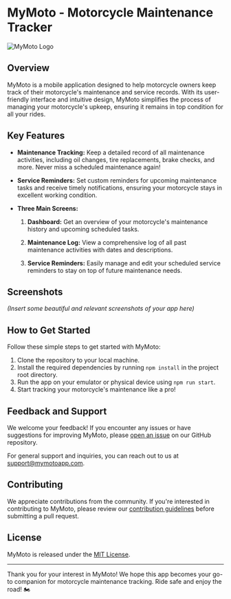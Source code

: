 # MyMoto - Motorcycle Maintenance Tracker

![MyMoto Logo]([https://link-to-your-logo.png](https://raw.githubusercontent.com/Chewbacca-14/MyMotoV2/master/assets/images/MyMotoIcon.png))

## Overview

MyMoto is a mobile application designed to help motorcycle owners keep track of their motorcycle's maintenance and service records. With its user-friendly interface and intuitive design, MyMoto simplifies the process of managing your motorcycle's upkeep, ensuring it remains in top condition for all your rides.

## Key Features

- **Maintenance Tracking:** Keep a detailed record of all maintenance activities, including oil changes, tire replacements, brake checks, and more. Never miss a scheduled maintenance again!

- **Service Reminders:** Set custom reminders for upcoming maintenance tasks and receive timely notifications, ensuring your motorcycle stays in excellent working condition.

- **Three Main Screens:**

  1. **Dashboard:** Get an overview of your motorcycle's maintenance history and upcoming scheduled tasks.

  2. **Maintenance Log:** View a comprehensive log of all past maintenance activities with dates and descriptions.

  3. **Service Reminders:** Easily manage and edit your scheduled service reminders to stay on top of future maintenance needs.

## Screenshots

*(Insert some beautiful and relevant screenshots of your app here)*

## How to Get Started

Follow these simple steps to get started with MyMoto:

1. Clone the repository to your local machine.
2. Install the required dependencies by running `npm install` in the project root directory.
3. Run the app on your emulator or physical device using `npm run start`.
4. Start tracking your motorcycle's maintenance like a pro!

## Feedback and Support

We welcome your feedback! If you encounter any issues or have suggestions for improving MyMoto, please [open an issue](https://link-to-your-issue-tracker) on our GitHub repository.

For general support and inquiries, you can reach out to us at support@mymotoapp.com.

## Contributing

We appreciate contributions from the community. If you're interested in contributing to MyMoto, please review our [contribution guidelines](https://link-to-your-contributing-guide) before submitting a pull request.

## License

MyMoto is released under the [MIT License](https://link-to-your-license-file).

---

Thank you for your interest in MyMoto! We hope this app becomes your go-to companion for motorcycle maintenance tracking. Ride safe and enjoy the road! 🏍️
